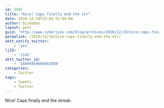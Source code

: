 ```yaml
---
id: 1501
title: "Nice! Caps finally end the str"
date: 2010-12-19T23:04:52-04:00
author: DizkoDan
layout: post
guid: 'http://www.cyberjunx.com/blog/archives/2010/12/19/nice-caps-finally-end-the-str/'
permalink: /2010/12/19/nice-caps-finally-end-the-str/
aktt_notify_twitter:
    - 'yes'
ljID:
    - '1145'
aktt_twitter_id:
    - '16690469606002689'
categories:
    - Twitter
tags:
    - tweets
    - Twitter
---
```


Nice! Caps finally end the streak.